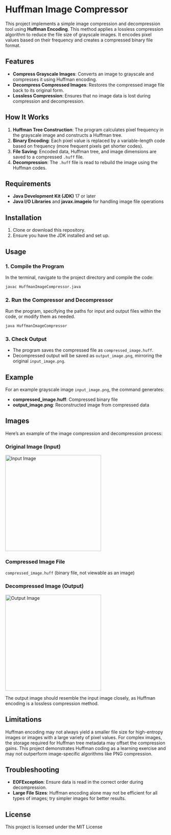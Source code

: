 
# Huffman Image Compressor

This project implements a simple image compression and decompression tool using **Huffman Encoding**. This method applies a lossless compression algorithm to reduce the file size of grayscale images. It encodes pixel values based on their frequency and creates a compressed binary file format.

## Features

- **Compress Grayscale Images**: Converts an image to grayscale and compresses it using Huffman encoding.
- **Decompress Compressed Images**: Restores the compressed image file back to its original form.
- **Lossless Compression**: Ensures that no image data is lost during compression and decompression.

## How It Works

1. **Huffman Tree Construction**: The program calculates pixel frequency in the grayscale image and constructs a Huffman tree.
2. **Binary Encoding**: Each pixel value is replaced by a variable-length code based on frequency (more frequent pixels get shorter codes).
3. **File Saving**: Encoded data, Huffman tree, and image dimensions are saved to a compressed `.huff` file.
4. **Decompression**: The `.huff` file is read to rebuild the image using the Huffman codes.

## Requirements

- **Java Development Kit (JDK)** 17 or later
- **Java I/O Libraries** and **javax.imageio** for handling image file operations

## Installation

1. Clone or download this repository.
2. Ensure you have the JDK installed and set up.

## Usage

### 1. Compile the Program
In the terminal, navigate to the project directory and compile the code:

```bash
javac HuffmanImageCompressor.java
```

### 2. Run the Compressor and Decompressor

Run the program, specifying the paths for input and output files within the code, or modify them as needed.

```bash
java HuffmanImageCompressor
```

### 3. Check Output

- The program saves the compressed file as `compressed_image.huff`.
- Decompressed output will be saved as `output_image.png`, mirroring the original `input_image.png`.

## Example

For an example grayscale image `input_image.png`, the command generates:
- **compressed_image.huff**: Compressed binary file
- **output_image.png**: Reconstructed image from compressed data

## Images

Here’s an example of the image compression and decompression process:

### Original Image (Input)
<img src="animal_img.png" alt="Input Image" width="300">

### Compressed Image File
`compressed_image.huff` (binary file, not viewable as an image)

### Decompressed Image (Output)
<img src="out2_image.png" alt="Output Image" width="300">

The output image should resemble the input image closely, as Huffman encoding is a lossless compression method.

## Limitations

Huffman encoding may not always yield a smaller file size for high-entropy images or images with a large variety of pixel values. For complex images, the storage required for Huffman tree metadata may offset the compression gains. This project demonstrates Huffman coding as a learning exercise and may not outperform image-specific algorithms like PNG compression.

## Troubleshooting

- **EOFException**: Ensure data is read in the correct order during decompression.
- **Large File Sizes**: Huffman encoding alone may not be efficient for all types of images; try simpler images for better results.

## License

This project is licensed under the MIT License 


